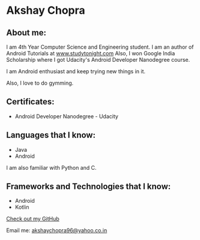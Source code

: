 # Akshay Chopra

## About me:

I am 4th Year Computer Science and Engineering student. I am an author of Android Tutorials at www.studytonight.com 
Also, I won Google India Scholarship where I got Udacity's Android Developer Nanodegree course.

I am Android enthusiast and keep trying new things in it.

Also, I love to do gymming.

## Certificates:
- Android Developer Nanodegree - Udacity

## Languages that I know:

- Java
- Android

I am also familiar with Python and C. 

## Frameworks and Technologies that I know:

- Android
- Kotlin

[Check out my GitHub](https://github.com/akshaychopra96)

Email me: akshaychopra96@yahoo.co.in
